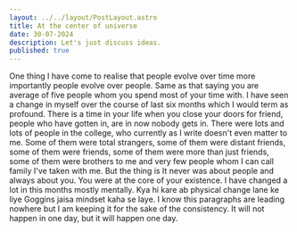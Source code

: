 ```yaml
---
layout: ../../layout/PostLayout.astro
title: At the center of universe 
date: 30-07-2024
description: Let's just discuss ideas.
published: true
---
```


One thing I have come to realise that people evolve over time more importantly people evolve over people. Same as that saying you are average of five people whom you spend most of your time with. I have seen a change in myself over the course of last six months which I would term as profound. There is a time in your life when you close your doors for friend, people who have gotten in, are in now nobody gets in. There were lots and lots of people in the college, who currently as I write doesn't even matter to me. Some of them were total strangers, some of them were distant friends, some of them were friends, some of them were more than just friends, some of them were brothers to me and very few people whom I can call family I've taken with me. But the thing is It never was about people and always about you. You were at the core of your existence. I have changed a lot in this months mostly mentally. Kya hi kare ab physical change lane ke liye Goggins jaisa mindset kaha se laye. I know this paragraphs are leading nowhere but I am keeping it for the sake of the consistency. It will not happen in one day, but it will happen one day.